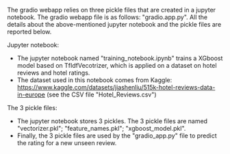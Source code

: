 The gradio webapp relies on three pickle files that are created in a jupyter notebook. The gradio webapp file is as follows: "gradio.app.py".
All the details about the above-mentioned jupyter notebook and the pickle files are reported below. 

Jupyter notebook: 
- The jupyter notebook named "training_notebook.ipynb" trains a XGboost model based on TfIdfVecotrizer, 
which is applied on a dataset on hotel reviews and hotel ratings. 
- The dataset used in this notebook comes from Kaggle: https://www.kaggle.com/datasets/jiashenliu/515k-hotel-reviews-data-in-europe (see the CSV file "Hotel_Reviews.csv")

The 3 pickle files: 
- The jupyter notebook stores 3 pickles. The 3 pickle files are named "vectorizer.pkl"; "feature_names.pkl"; "xgboost_model.pkl".
- Finally, the 3 pickle files are used by the "gradio_app.py" file to predict the rating for a new unseen review. 
